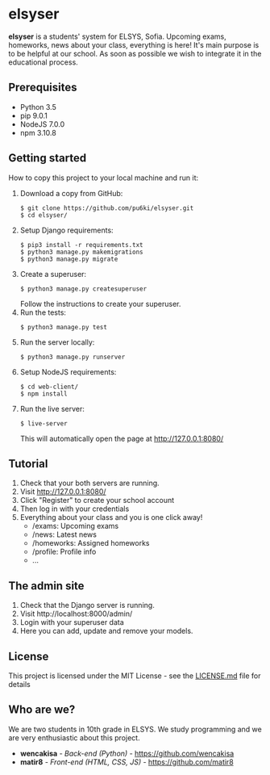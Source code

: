 # elsyser
**elsyser** is a students' system for ELSYS, Sofia. Upcoming exams, homeworks, news about your class, everything is here!
It's main purpose is to be helpful at our school. As soon as possible we wish to integrate it in the educational process.

## Prerequisites
- Python 3.5
- pip 9.0.1
- NodeJS 7.0.0
- npm 3.10.8

## Getting started
How to copy this project to your local machine and run it:
1. Download a copy from GitHub:
    ```
    $ git clone https://github.com/pu6ki/elsyser.git
    $ cd elsyser/
    ```
2. Setup Django requirements:
    ```
    $ pip3 install -r requirements.txt
    $ python3 manage.py makemigrations
    $ python3 manage.py migrate
    ```
3. Create a superuser:
    ```
    $ python3 manage.py createsuperuser
    ```
    Follow the instructions to create your superuser.
7. Run the tests:
    ```
    $ python3 manage.py test
    ```
4. Run the server locally:
    ```
    $ python3 manage.py runserver
    ```
5. Setup NodeJS requirements:
    ```
    $ cd web-client/
    $ npm install
    ```
6. Run the live server:
    ```
    $ live-server
    ```
    This will automatically open the page at http://127.0.0.1:8080/

## Tutorial
1. Check that your both servers are running.
2. Visit http://127.0.0.1:8080/
3. Click "Register" to create your school account
4. Then log in with your credentials
5. Everything about your class and you is one click away!
    - /exams: Upcoming exams
    - /news: Latest news
    - /homeworks: Assigned homeworks
    - /profile: Profile info
    - ...

## The admin site
1. Check that the Django server is running.
2. Visit http://localhost:8000/admin/
3. Login with your superuser data
4. Here you can add, update and remove your models.

## License
This project is licensed under the MIT License - see the [LICENSE.md](LICENSE.md) file for details

## Who are we?
We are two students in 10th grade in ELSYS. We study programming and we are very enthusiastic about this project.
* **wencakisa** - *Back-end (Python)* - https://github.com/wencakisa
* **matir8** - *Front-end (HTML, CSS, JS)* - https://github.com/matir8
